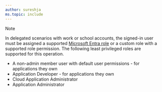 ```yaml
---
author: sureshja
ms.topic: include
---
```


> [!NOTE]
> 
> In delegated scenarios with work or school accounts, the signed-in user must be assigned a supported [Microsoft Entra role](/entra/identity/role-based-access-control/permissions-reference?toc=%2Fgraph%2Ftoc.json) or a custom role with a supported role permission. The following least privileged roles are supported for this operation.
> - A non-admin member user with default user permissions - for applications they own
> - Application Developer - for applications they own
> - Cloud Application Administrator
> - Application Administrator